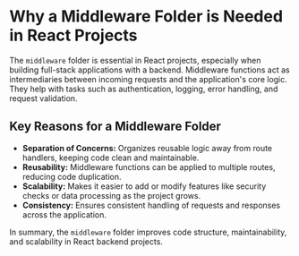 # Why a Middleware Folder is Needed in React Projects

The `middleware` folder is essential in React projects, especially when building full-stack applications with a backend. Middleware functions act as intermediaries between incoming requests and the application's core logic. They help with tasks such as authentication, logging, error handling, and request validation.

## Key Reasons for a Middleware Folder

- **Separation of Concerns:** Organizes reusable logic away from route handlers, keeping code clean and maintainable.
- **Reusability:** Middleware functions can be applied to multiple routes, reducing code duplication.
- **Scalability:** Makes it easier to add or modify features like security checks or data processing as the project grows.
- **Consistency:** Ensures consistent handling of requests and responses across the application.

In summary, the `middleware` folder improves code structure, maintainability, and scalability in React backend projects.
